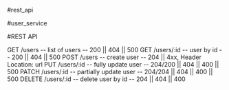 #rest_api

#user_service

#REST API

GET /users -- list of users -- 200 || 404 || 500
GET /users/:id -- user by id -- 200 || 404 || 500
POST /users -- create user -- 204 || 4xx, Header Location: url
PUT /users/:id -- fully update user -- 204/200 || 404 || 400 || 500
PATCH /users/:id -- partially update user -- 204/204 || 404 || 400 || 500
DELETE /users/:id -- delete user by id -- 204 || 404 || 400